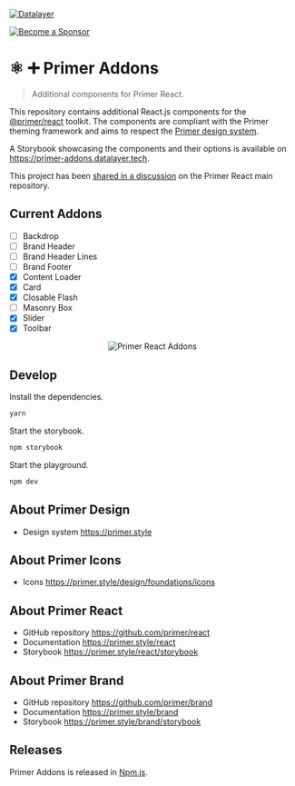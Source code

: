 [![Datalayer](https://assets.datalayer.tech/datalayer-25.svg)](https://datalayer.io)

[![Become a Sponsor](https://img.shields.io/static/v1?label=Become%20a%20Sponsor&message=%E2%9D%A4&logo=GitHub&style=flat&color=1ABC9C)](https://github.com/sponsors/datalayer)

# ⚛️ ➕ Primer Addons

> Additional components for Primer React.

This repository contains additional React.js components for the [@primer/react](https://github.com/primer/react) toolkit. The components are compliant with the Primer theming framework and aims to respect the [Primer design system](https://primer.style).

A Storybook showcasing the components and their options is available on https://primer-addons.datalayer.tech.

This project has been [shared in a discussion](https://github.com/primer/react/discussions/3297) on the Primer React main repository.

## Current Addons

- [ ] Backdrop
- [ ] Brand Header
- [ ] Brand Header Lines
- [ ] Brand Footer
- [x] Content Loader
- [x] Card
- [x] Closable Flash
- [ ] Masonry Box
- [x] Slider
- [x] Toolbar

<div align="center" style="text-align: center">
  <img alt="Primer React Addons" src="https://assets.datalayer.tech/primer-addons-example.png" />
</div>

## Develop

Install the dependencies.

```bash
yarn
```

Start the storybook.

```bash
npm storybook
```

Start the playground.

```bash
npm dev
```

## About Primer Design

- Design system https://primer.style

## About Primer Icons

- Icons https://primer.style/design/foundations/icons

## About Primer React

- GitHub repository https://github.com/primer/react
- Documentation https://primer.style/react
- Storybook https://primer.style/react/storybook

## About Primer Brand

- GitHub repository https://github.com/primer/brand
- Documentation https://primer.style/brand
- Storybook https://primer.style/brand/storybook

## Releases

Primer Addons is released in [Npm.js](https://www.npmjs.com/package/@datalayer/primer-addons).
